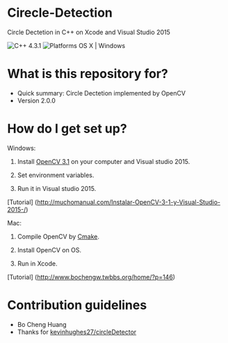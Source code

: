 # Cirecle-Detection
Circle Dectetion in C++ on Xcode and Visual Studio 2015

![C++ 4.3.1](https://img.shields.io/badge/C++-14-orange.svg)
![Platforms OS X | Windows](https://img.shields.io/badge/Platforms-OS%20X%20%7C%20Windows%20%7C-lightgray.svg)

# What is this repository for? ###

* Quick summary: Circle Dectetion implemented by OpenCV
* Version 2.0.0

# How do I get set up? ###

Windows:

1. Install [OpenCV 3.1](http://opencv.org/) on your computer and Visual studio 2015.

2. Set environment variables.

3. Run it in Visual studio 2015.

  [Tutorial] (http://muchomanual.com/Instalar-OpenCV-3-1-y-Visual-Studio-2015-/)

Mac:

1. Compile OpenCV by [Cmake](https://cmake.org/).

2. Install OpenCV on OS.

3. Run in Xcode.

  [Tutorial] (http://www.bochengw.twbbs.org/home/?p=146)

# Contribution guidelines ###
* Bo Cheng Huang
* Thanks for [kevinhughes27/circleDetector](https://github.com/kevinhughes27/circleDetector)
